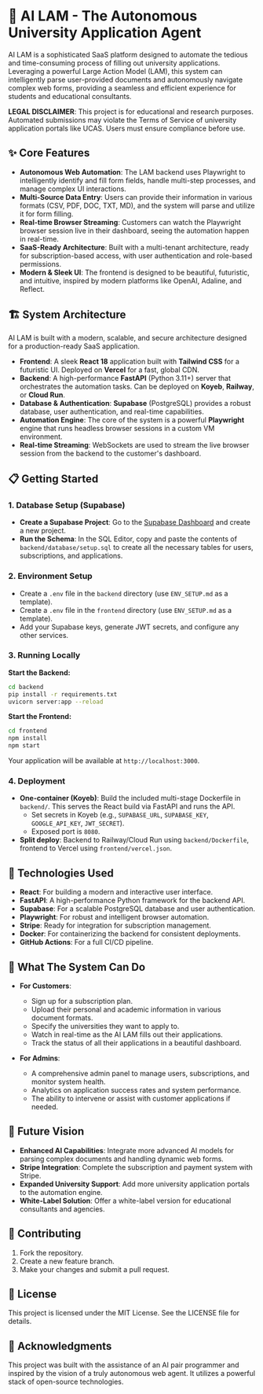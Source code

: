 # 🤖 AI LAM - The Autonomous University Application Agent

AI LAM is a sophisticated SaaS platform designed to automate the tedious and time-consuming process of filling out university applications. Leveraging a powerful Large Action Model (LAM), this system can intelligently parse user-provided documents and autonomously navigate complex web forms, providing a seamless and efficient experience for students and educational consultants.

**LEGAL DISCLAIMER**: This project is for educational and research purposes. Automated submissions may violate the Terms of Service of university application portals like UCAS. Users must ensure compliance before use.

## ✨ Core Features

- **Autonomous Web Automation**: The LAM backend uses Playwright to intelligently identify and fill form fields, handle multi-step processes, and manage complex UI interactions.
- **Multi-Source Data Entry**: Users can provide their information in various formats (CSV, PDF, DOC, TXT, MD), and the system will parse and utilize it for form filling.
- **Real-time Browser Streaming**: Customers can watch the Playwright browser session live in their dashboard, seeing the automation happen in real-time.
- **SaaS-Ready Architecture**: Built with a multi-tenant architecture, ready for subscription-based access, with user authentication and role-based permissions.
- **Modern & Sleek UI**: The frontend is designed to be beautiful, futuristic, and intuitive, inspired by modern platforms like OpenAI, Adaline, and Reflect.

## 🏗️ System Architecture

AI LAM is built with a modern, scalable, and secure architecture designed for a production-ready SaaS application.

- **Frontend**: A sleek **React 18** application built with **Tailwind CSS** for a futuristic UI. Deployed on **Vercel** for a fast, global CDN.
- **Backend**: A high-performance **FastAPI** (Python 3.11+) server that orchestrates the automation tasks. Can be deployed on **Koyeb**, **Railway**, or **Cloud Run**.
- **Database & Authentication**: **Supabase** (PostgreSQL) provides a robust database, user authentication, and real-time capabilities.
- **Automation Engine**: The core of the system is a powerful **Playwright** engine that runs headless browser sessions in a custom VM environment.
- **Real-time Streaming**: WebSockets are used to stream the live browser session from the backend to the customer's dashboard.

## 📋 Getting Started

### 1. Database Setup (Supabase)

- **Create a Supabase Project**: Go to the [Supabase Dashboard](https://supabase.com/dashboard) and create a new project.
- **Run the Schema**: In the SQL Editor, copy and paste the contents of `backend/database/setup.sql` to create all the necessary tables for users, subscriptions, and applications.

### 2. Environment Setup

- Create a `.env` file in the `backend` directory (use `ENV_SETUP.md` as a template).
- Create a `.env` file in the `frontend` directory (use `ENV_SETUP.md` as a template).
- Add your Supabase keys, generate JWT secrets, and configure any other services.

### 3. Running Locally

**Start the Backend:**
```bash
cd backend
pip install -r requirements.txt
uvicorn server:app --reload
```

**Start the Frontend:**
```bash
cd frontend
npm install
npm start
```

Your application will be available at `http://localhost:3000`.

### 4. Deployment

- **One-container (Koyeb)**: Build the included multi-stage Dockerfile in `backend/`. This serves the React build via FastAPI and runs the API.
  - Set secrets in Koyeb (e.g., `SUPABASE_URL`, `SUPABASE_KEY`, `GOOGLE_API_KEY`, `JWT_SECRET`).
  - Exposed port is `8080`.
- **Split deploy**: Backend to Railway/Cloud Run using `backend/Dockerfile`, frontend to Vercel using `frontend/vercel.json`.

## 🔧 Technologies Used

- **React**: For building a modern and interactive user interface.
- **FastAPI**: A high-performance Python framework for the backend API.
- **Supabase**: For a scalable PostgreSQL database and user authentication.
- **Playwright**: For robust and intelligent browser automation.
- **Stripe**: Ready for integration for subscription management.
- **Docker**: For containerizing the backend for consistent deployments.
- **GitHub Actions**: For a full CI/CD pipeline.

## 🎯 What The System Can Do

- **For Customers**:
  - Sign up for a subscription plan.
  - Upload their personal and academic information in various document formats.
  - Specify the universities they want to apply to.
  - Watch in real-time as the AI LAM fills out their applications.
  - Track the status of all their applications in a beautiful dashboard.

- **For Admins**:
  - A comprehensive admin panel to manage users, subscriptions, and monitor system health.
  - Analytics on application success rates and system performance.
  - The ability to intervene or assist with customer applications if needed.

## 🚀 Future Vision

- **Enhanced AI Capabilities**: Integrate more advanced AI models for parsing complex documents and handling dynamic web forms.
- **Stripe Integration**: Complete the subscription and payment system with Stripe.
- **Expanded University Support**: Add more university application portals to the automation engine.
- **White-Label Solution**: Offer a white-label version for educational consultants and agencies.

## 🤝 Contributing

1. Fork the repository.
2. Create a new feature branch.
3. Make your changes and submit a pull request.

## 📄 License

This project is licensed under the MIT License. See the LICENSE file for details.

## 🙏 Acknowledgments

This project was built with the assistance of an AI pair programmer and inspired by the vision of a truly autonomous web agent. It utilizes a powerful stack of open-source technologies.
